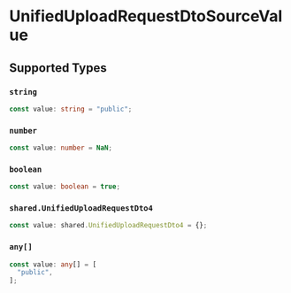 # UnifiedUploadRequestDtoSourceValue


## Supported Types

### `string`

```typescript
const value: string = "public";
```

### `number`

```typescript
const value: number = NaN;
```

### `boolean`

```typescript
const value: boolean = true;
```

### `shared.UnifiedUploadRequestDto4`

```typescript
const value: shared.UnifiedUploadRequestDto4 = {};
```

### `any[]`

```typescript
const value: any[] = [
  "public",
];
```

